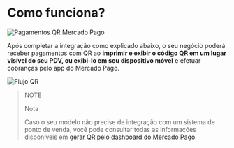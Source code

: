 # Como funciona?

![Pagamentos QR Mercado Pago](/images/mobile/qr_mla2.pt.png)

Após completar a integração como explicado abaixo, o seu negócio poderá receber pagamentos com QR ao **imprimir e exibir o código QR em um lugar visível do seu PDV, ou exibi-lo em seu dispositivo móvel** e efetuar cobranças pelo app do Mercado Pago.

![Flujo QR](/imagens/móvel/qr_flujo.pt.png)

> NOTE
>
> Nota
>
> Caso o seu modelo não precise de integração com um sistema de ponto de venda, você pode consultar todas as informações disponíveis em [gerar QR pelo dashboard do Mercado Pago](/developers/pt/docs/in-person-payments/qr-code/integrations-front).